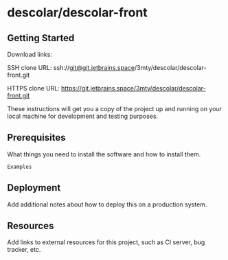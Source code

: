 # descolar/descolar-front



## Getting Started

Download links:

SSH clone URL: ssh://git@git.jetbrains.space/3mty/descolar/descolar-front.git

HTTPS clone URL: https://git.jetbrains.space/3mty/descolar/descolar-front.git



These instructions will get you a copy of the project up and running on your local machine for development and testing purposes.

## Prerequisites

What things you need to install the software and how to install them.

```
Examples
```

## Deployment

Add additional notes about how to deploy this on a production system.

## Resources

Add links to external resources for this project, such as CI server, bug tracker, etc.
